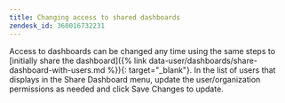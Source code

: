 ```yaml
---
title: Changing access to shared dashboards
zendesk_id: 360016732231
---
```


Access to dashboards can be changed any time using the same steps to [initially share the dashboard]({% link data-user/dashboards/share-dashboard-with-users.md %}){: target="_blank"}. In the list of users that displays in the Share Dashboard menu, update the user/organization permissions as needed and click Save Changes to update.
